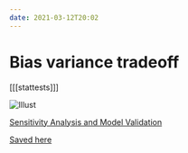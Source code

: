 ```yaml
---
date: 2021-03-12T20:02
---
```


# Bias variance tradeoff

[[[stattests]]]

![Illust](file:///home/roc/Pictures/bias_variance.png)

[Sensitivity Analysis and Model Validation](https://link.springer.com/chapter/10.1007/978-3-319-43742-2_17)

[Saved here](file:///home/roc/Documents/pdf/MITCriticalData2016_Book_SecondaryAnalysisOfElectronicH.pdf)


